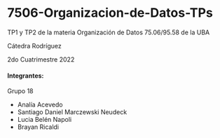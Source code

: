 # 7506-Organizacion-de-Datos-TPs
TP1 y TP2 de la materia Organización de Datos 75.06/95.58 de la UBA

Cátedra Rodríguez

2do Cuatrimestre 2022



#### **Integrantes:**
Grupo 18
* Analía Acevedo
* Santiago Daniel Marczewski Neudeck
* Lucia Belén Napoli
* Brayan Ricaldi
